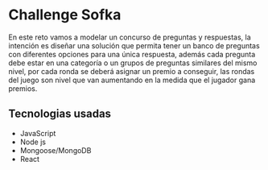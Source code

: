 # Challenge Sofka

En este reto vamos a modelar un concurso de preguntas y respuestas, la intención es diseñar
una solución que permita tener un banco de preguntas con diferentes opciones para una
única respuesta, además cada pregunta debe estar
en una categoría o un grupos de
preguntas similares del mismo nivel, por cada ronda se deberá asignar un premio a conseguir,
las rondas del juego son nivel que van aumentando en la medida que el jugador gana premios.

## Tecnologias usadas

- JavaScript
- Node js
- Mongoose/MongoDB
- React
